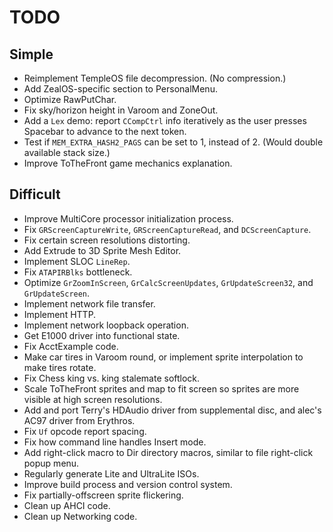 # TODO

## Simple
* Reimplement TempleOS file decompression. (No compression.)
* Add ZealOS-specific section to PersonalMenu.
* Optimize RawPutChar.
* Fix sky/horizon height in Varoom and ZoneOut.
* Add a `Lex` demo: report `CCompCtrl` info iteratively as the user presses Spacebar to advance to the next token.
* Test if `MEM_EXTRA_HASH2_PAGS` can be set to 1, instead of 2. (Would double available stack size.)
* Improve ToTheFront game mechanics explanation.

## Difficult
* Improve MultiCore processor initialization process.
* Fix `GRScreenCaptureWrite`, `GRScreenCaptureRead`, and `DCScreenCapture`.
* Fix certain screen resolutions distorting.
* Add Extrude to 3D Sprite Mesh Editor.
* Implement SLOC `LineRep`.
* Fix `ATAPIRBlks` bottleneck.
* Optimize `GrZoomInScreen`, `GrCalcScreenUpdates`, `GrUpdateScreen32`, and `GrUpdateScreen`.
* Implement network file transfer.
* Implement HTTP.
* Implement network loopback operation.
* Get E1000 driver into functional state.
* Fix AcctExample code.
* Make car tires in Varoom round, or implement sprite interpolation to make tires rotate.
* Fix Chess king vs. king stalemate softlock.
* Scale ToTheFront sprites and map to fit screen so sprites are more visible at high screen resolutions.
* Add and port Terry's HDAudio driver from supplemental disc, and alec's AC97 driver from Erythros.
* Fix `Uf` opcode report spacing.
* Fix how command line handles Insert mode.
* Add right-click macro to Dir directory macros, similar to file right-click popup menu.
* Regularly generate Lite and UltraLite ISOs.
* Improve build process and version control system.
* Fix partially-offscreen sprite flickering.
* Clean up AHCI code.
* Clean up Networking code.